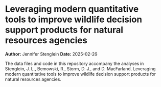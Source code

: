 # Leveraging modern quantitative tools to improve wildlife decision support products for natural resources agencies

**Author:** Jennifer Stenglein
**Date:** 2025-02-26

The data files and code in this repository accompany the analyses in Stenglein, J. L., Bemowski, R., Storm, D. J., and D. MacFarland. Leveraging modern quantitative tools to improve wildlife decision support products for natural resources agencies. 

## 

